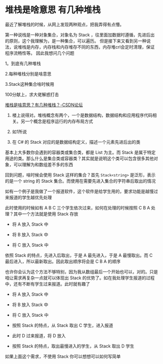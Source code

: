 # 堆栈是啥意思 有几种堆栈 

最近了解堆栈的时候，从网上发现两种观点，把我弄得有点懵。

第一种说栈是一种对象集合，对象名为
Stack ，往里面加数据时遵循，先进后出的原则，这个我理解为，是一种集合，可以遍历。
但是接下来又看到另一种说法，说堆栈是内存，内存栈和内存堆存不同的东西，内存堆crl会定时清理，保证程序流畅性等。
因此我想问几个问题

1。到底有几种堆栈

2.每种堆栈分别是啥意思

3.Stack这种集合啥时候用

100分献上，求大佬解惑打击 

<!--more-->
<!-- CreateTime:2020/9/7 8:57:47 -->

<!-- 不发布 -->

[堆栈是啥意思？有几种堆栈？-CSDN论坛](https://bbs.csdn.net/topics/397603098)

1.  楼上说得对。堆栈概念有两个，一个是数据结构，数据结构和应用程序代码相关。另一个概念是程序运行的内存布局方式

2.  如1所说

3. 在 C# 的 Stack 对应的是数据结构定义，描述一个元素先进后出的类

基本上大多数你会遇到的容器类或集合类，都是 List 为主。而 Stack 是属于特定用途的类。那么什么是集合类或容器类？其实就是说明这个类可以包含很多其他对象，可以理解为和数组差不多的东西

回到问题，啥时候会使用 Stack 这样的集合？首先 `Stack<string>` 是泛形，表示的是一个 string 的 Stack 集合。而使用在需要先进入集合的字符串后取出的情况

如有一个例子是我做了一个报道软件，这个软件是给学生用的，要求功能是越慢过来报道的学生越优先处理

此时使用的时候如有 A B C 三个学生依次过来，如何在处理的时候按照 C B A 处理？其中一个方法就是使用 Stack 存放

- 将 A 放入 Stack 中

- 将 B 放入 Stack 中

- 将 C 放入 Stack 中

依照 Stack 的特点，先进入后取出，于是 A 最先进入，于是 A 最慢取出。而 C 最后进入，所以最新取出。因此取出顺序将会是 C B A 的顺序

也许你会认为这个方法不够特别，因为我从数组最后一个开始也可以，对的。只是咱让需求再复杂一点就可以体现出 Stack 的优势了。如在我处理学生报道的过程中，还有不断有学生过来报道。此时就有趣了

- 将 A 放入 Stack 中

- 将 B 放入 Stack 中

- 将 C 放入 Stack 中

- 按照 Stack 的特点，从 Stack 取出 C 学生，进入报道

- 此时 D 过来报道，将 D 放入

- 按照 Stack 的特点，取出最慢进入的学生，从 Stack 取出 D 学生

如果上面这个需求，不使用 Stack 你可以想想可以如何写简单